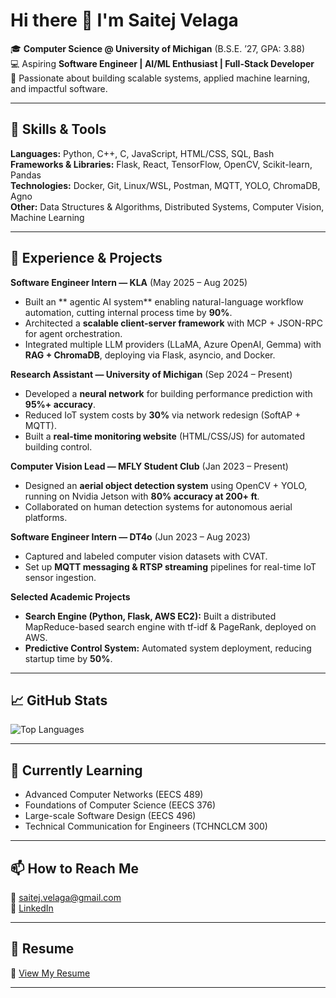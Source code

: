 # Hi there 👋 I'm Saitej Velaga  

🎓 **Computer Science @ University of Michigan** (B.S.E. ’27, GPA: 3.88)  
💻 Aspiring **Software Engineer | AI/ML Enthusiast | Full-Stack Developer**  
🌟 Passionate about building scalable systems, applied machine learning, and impactful software.  

---

## 🔧 Skills & Tools  

**Languages:** Python, C++, C, JavaScript, HTML/CSS, SQL, Bash  
**Frameworks & Libraries:** Flask, React, TensorFlow, OpenCV, Scikit-learn, Pandas  
**Technologies:** Docker, Git, Linux/WSL, Postman, MQTT, YOLO, ChromaDB, Agno  
**Other:** Data Structures & Algorithms, Distributed Systems, Computer Vision, Machine Learning  

---

## 🚀 Experience & Projects  

**Software Engineer Intern — KLA** (May 2025 – Aug 2025)  
- Built an ** agentic AI system** enabling natural-language workflow automation, cutting internal process time by **90%**.  
- Architected a **scalable client-server framework** with MCP + JSON-RPC for agent orchestration.  
- Integrated multiple LLM providers (LLaMA, Azure OpenAI, Gemma) with **RAG + ChromaDB**, deploying via Flask, asyncio, and Docker.  

**Research Assistant — University of Michigan** (Sep 2024 – Present)  
- Developed a **neural network** for building performance prediction with **95%+ accuracy**.  
- Reduced IoT system costs by **30%** via network redesign (SoftAP + MQTT).  
- Built a **real-time monitoring website** (HTML/CSS/JS) for automated building control.  

**Computer Vision Lead — MFLY Student Club** (Jan 2023 – Present)  
- Designed an **aerial object detection system** using OpenCV + YOLO, running on Nvidia Jetson with **80% accuracy at 200+ ft**.  
- Collaborated on human detection systems for autonomous aerial platforms.  

**Software Engineer Intern — DT4o** (Jun 2023 – Aug 2023)  
- Captured and labeled computer vision datasets with CVAT.  
- Set up **MQTT messaging & RTSP streaming** pipelines for real-time IoT sensor ingestion.  

**Selected Academic Projects**  
- **Search Engine (Python, Flask, AWS EC2):** Built a distributed MapReduce-based search engine with tf-idf & PageRank, deployed on AWS.  
- **Predictive Control System:** Automated system deployment, reducing startup time by **50%**.  

---

## 📈 GitHub Stats  

![Top Languages](https://github-readme-stats.vercel.app/api/top-langs/?username=Saitejv&layout=compact&theme=default)  

---

## 🌱 Currently Learning  

- Advanced Computer Networks (EECS 489)  
- Foundations of Computer Science (EECS 376)  
- Large-scale Software Design (EECS 496)  
- Technical Communication for Engineers (TCHNCLCM 300)  

---

## 📫 How to Reach Me  

📧 [saitej.velaga@gmail.com](mailto:saitej.velaga@gmail.com)  
💼 [LinkedIn](https://linkedin.com/in/saitejv)  

---

## 📄 Resume  

📌 [View My Resume](./Resume.pdf)  

---

